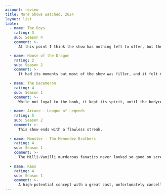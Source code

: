 ```yaml
---
account: review
title: More Shows watched, 2024 
layout: list
table:
  - name: The Boys
    rating: 3
    sub: Season 4
    comment: >-
      At this point I think the show has nothing left to offer, but the satire is still sharp (Amazon Prime)

  - name: House of the Dragon
    rating: 2
    sub: Season 2
    comment: >-
      It had its moments but most of the show was filler, and it felt more like a teaser for Season 3 (HB0)
  
  - name: The Decameron
    rating: 4
    sub: Season 1
    comment: >-
      While not loyal to the book, it kept its spirit, until the bodycount started to pile up.
    
  - name: Arcane - League of Legends
    rating: 5
    sub: Season 2
    comment: >-
      This show ends with a flawless streak.
  
  - name: Monster - The Menendez Brothers
    rating: 4
    sub: Season 1
    comment: >-
      The Milli-Vanilli murderous fanatics never looked so good on screen, great performances.
  
  - name: Kaos
    rating: 4
    sub: Season 1
    comment: >-
      A high-potential concept with a great cast, unfortunately cancelled with a cliffhanger.
---
```

